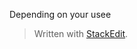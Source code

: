 

Depending on your usee
> Written with [StackEdit](https://stackedit.io/).
<!--stackedit_data:
eyJoaXN0b3J5IjpbLTU1NDQxNjk0NCwtMTExMDQyMDkyXX0=
-->